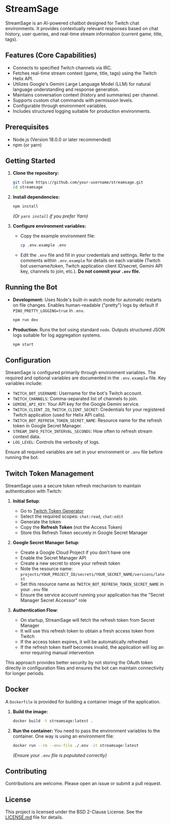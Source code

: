 # StreamSage

StreamSage is an AI-powered chatbot designed for Twitch chat environments. It provides contextually relevant responses based on chat history, user queries, and real-time stream information (current game, title, tags).

## Features (Core Capabilities)

*   Connects to specified Twitch channels via IRC.
*   Fetches real-time stream context (game, title, tags) using the Twitch Helix API.
*   Utilizes Google's Gemini Large Language Model (LLM) for natural language understanding and response generation.
*   Maintains conversation context (history and summaries) per channel.
*   Supports custom chat commands with permission levels.
*   Configurable through environment variables.
*   Includes structured logging suitable for production environments.

## Prerequisites

*   Node.js (Version 18.0.0 or later recommended)
*   npm (or yarn)

## Getting Started

1.  **Clone the repository:**
    ```bash
    git clone https://github.com/your-username/streamsage.git
    cd streamsage
    ```

2.  **Install dependencies:**
    ```bash
    npm install
    ```
    *(Or `yarn install` if you prefer Yarn)*

3.  **Configure environment variables:**
    *   Copy the example environment file:
        ```bash
        cp .env.example .env
        ```
    *   Edit the `.env` file and fill in your credentials and settings. Refer to the comments within `.env.example` for details on each variable (Twitch bot username/token, Twitch application client ID/secret, Gemini API key, channels to join, etc.). **Do not commit your `.env` file.**

## Running the Bot

*   **Development:**
    Uses Node's built-in watch mode for automatic restarts on file changes. Enables human-readable ("pretty") logs by default if `PINO_PRETTY_LOGGING=true` in `.env`.
    ```bash
    npm run dev
    ```

*   **Production:**
    Runs the bot using standard `node`. Outputs structured JSON logs suitable for log aggregation systems.
    ```bash
    npm start
    ```

## Configuration

StreamSage is configured primarily through environment variables. The required and optional variables are documented in the `.env.example` file. Key variables include:

*   `TWITCH_BOT_USERNAME`: Username for the bot's Twitch account.
*   `TWITCH_CHANNELS`: Comma-separated list of channels to join.
*   `GEMINI_API_KEY`: Your API key for the Google Gemini service.
*   `TWITCH_CLIENT_ID`, `TWITCH_CLIENT_SECRET`: Credentials for your registered Twitch application (used for Helix API calls).
*   `TWITCH_BOT_REFRESH_TOKEN_SECRET_NAME`: Resource name for the refresh token in Google Secret Manager.
*   `STREAM_INFO_FETCH_INTERVAL_SECONDS`: How often to refresh stream context data.
*   `LOG_LEVEL`: Controls the verbosity of logs.

Ensure all required variables are set in your environment or `.env` file before running the bot.

## Twitch Token Management

StreamSage uses a secure token refresh mechanism to maintain authentication with Twitch:

1. **Initial Setup**:
   - Go to [Twitch Token Generator](https://twitchtokengenerator.com)
   - Select the required scopes: `chat:read`, `chat:edit`
   - Generate the token
   - Copy the **Refresh Token** (not the Access Token)
   - Store this Refresh Token securely in Google Secret Manager

2. **Google Secret Manager Setup**:
   - Create a Google Cloud Project if you don't have one
   - Enable the Secret Manager API
   - Create a new secret to store your refresh token
   - Note the resource name: `projects/YOUR_PROJECT_ID/secrets/YOUR_SECRET_NAME/versions/latest`
   - Set this resource name as `TWITCH_BOT_REFRESH_TOKEN_SECRET_NAME` in your `.env` file
   - Ensure the service account running your application has the "Secret Manager Secret Accessor" role

3. **Authentication Flow**:
   - On startup, StreamSage will fetch the refresh token from Secret Manager
   - It will use this refresh token to obtain a fresh access token from Twitch
   - If the access token expires, it will be automatically refreshed
   - If the refresh token itself becomes invalid, the application will log an error requiring manual intervention

This approach provides better security by not storing the OAuth token directly in configuration files and ensures the bot can maintain connectivity for longer periods.

## Docker

A `Dockerfile` is provided for building a container image of the application.

1.  **Build the image:**
    ```bash
    docker build -t streamsage:latest .
    ```

2.  **Run the container:**
    You need to pass the environment variables to the container. One way is using an environment file:
    ```bash
    docker run --rm --env-file ./.env -it streamsage:latest
    ```
    *(Ensure your `.env` file is populated correctly)*

## Contributing

Contributions are welcome. Please open an issue or submit a pull request.

## License

This project is licensed under the BSD 2-Clause License. See the [LICENSE.md](LICENSE.md) file for details.
